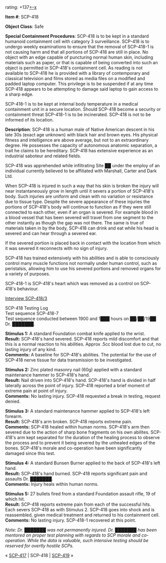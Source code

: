 rating: +137[+](javascript:; "I like it")[–](javascript:; "I don't like it")[x](javascript:; "Cancel my vote")

**Item #**: SCP-418

**Object Class**: Safe

**Special Containment Procedures**: SCP-418 is to be kept in a standard humanoid containment cell with category 3 surveillance. SCP-418 is to undergo weekly examinations to ensure that the removal of SCP-418-1 is not causing harm and that all portions of SCP-418 are still in place. No object with an edge capable of puncturing normal human skin, including materials such as paper, or that is capable of being converted into such an object is permitted in SCP-418's containment cell. As reading is not available to SCP-418 he is provided with a library of contemporary and classical television and films stored as media files on a modified and padded laptop computer. This privilege is to be suspended if at any time SCP-418 appears to be attempting to damage said laptop to gain access to a sharp edge.

SCP-418-1 is to be kept at internal body temperature in a medical containment unit in a secure location. Should SCP-418 become a security or containment threat SCP-418-1 is to be incinerated. SCP-418 is not to be informed of its location.

**Description**: SCP-418 is a human male of Native American descent in his late 30s (exact age unknown) with black hair and brown eyes. His physical fitness and intelligence are above average, but not to an extraordinary degree. He possesses the capacity of autonomous anatomic separation, a trait he claims to be hereditary. SCP-418 has extensive experience as an industrial saboteur and related fields.

SCP-418 was apprehended while infiltrating Site ██ under the employ of an individual currently believed to be affiliated with Marshall, Carter and Dark Ltd.

When SCP-418 is injured in such a way that his skin is broken the injury will near instantaneously grow in length until it severs a portion of SCP-418's body. Such injuries are uniform and clean with no variation or resistance due to tissue type. Despite the severe appearance of these injuries the portions of SCP-418's body will continue to function as if they were still connected to each other, even if an organ is severed. For example blood in a blood vessel that has been severed will travel from one segment to the other instantly as though the gap was not there. The same is true of materials taken in by the body, SCP-418 can drink and eat while his head is severed and can hear through a severed ear.

If the severed portion is placed back in contact with the location from which it was severed it reconnects with no sign of injury.

SCP-418 has trained extensively with his abilities and is able to consciously control many muscle functions not normally under human control, such as peristalsis, allowing him to use his severed portions and removed organs for a variety of purposes.

SCP-418-1 is SCP-418's heart which was removed as a control on SCP-418's behaviour.

[Interview SCP-418/3](/interview-scp-418-3)

SCP-418 Testing Log  
Test sequence SCP-418-7  
Test sequence conducted between 1900 and 1███ hours on ██/██/19██ Dr. ███████.

**Stimulus 1:** A standard Foundation combat knife applied to the wrist.  
**Result:** SCP-418's hand severed. SCP-418 reports mild discomfort and that this is a normal reaction to his abilities. Approx .5cc blood lost due to cut, no lasting injury of any kind.  
**Comments:** A baseline for SCP-418's abilities. The potential for the use of SCP-418 nerve tissue for data transmission to be investigated.

**Stimulus 2:** Zinc plated masonry nail (60g) applied with a standard maintenance hammer to SCP-418's hand.  
**Result:** Nail driven into SCP-418's hand. SCP-418's hand is divided in half laterally across the point of injury. SCP-418 reported a brief moment of extreme pain at point of injury.  
**Comments:** No lasting injury. SCP-418 requested a break in testing, request denied.

**Stimulus 3:** A standard maintenance hammer applied to SCP-418's left forearm.  
**Result:** SCP-418's arm broken. SCP-418 reports extreme pain.  
**Comments:** SCP-418 healed within human norms. SCP-418's arm then severed due to the action of sharp bone fragments on his own abilites. SCP-418's arm kept separated for the duration of the healing process to observe the process and to prevent it being severed by the unhealed edges of the bones. SCP-418's morale and co-operation have been significantly damaged since this test.

**Stimulus 4:** A standard Bunsen Burner applied to the back of SCP-418's left hand.  
**Result:** SCP-418's hand burned. SCP-418 reports significant pain and assaults Dr. ███████.  
**Comments:** Injury heals within human norms.

**Stimulus 5:** 27 bullets fired from a standard Foundation assault rifle, 19 of which hit.  
**Result:** SCP-418 reports extreme pain from each of the successful hits. Each severs SCP-418 as with Stimulus 2. SCP-418 goes into shock and is reassembled, given medical treatment and returned to his containment cell.  
**Comments:** No lasting injury. SCP-418-1 recovered at this point.

_Note: Dr. ███████ was not permanently injured. Dr. ███████ has been mentored on proper test planning with regards to SCP morale and co-operation. While the data is valuable, such intensive testing should be reserved for overtly hostile SCPs._

« [SCP-417](/scp-417) | SCP-418 | [SCP-419](/scp-419) »
